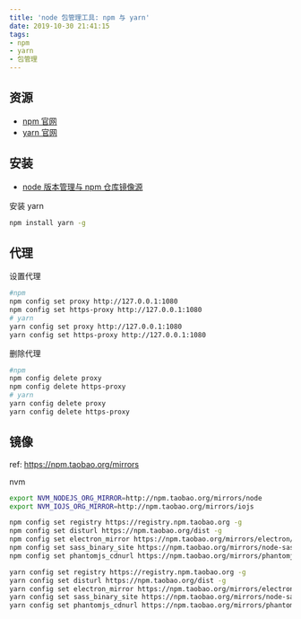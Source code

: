 ```yaml
---
title: 'node 包管理工具: npm 与 yarn'
date: 2019-10-30 21:41:15
tags:
- npm
- yarn
- 包管理
---
```


[yarn 官网]: <https://yarnpkg.com/zh-Hans/>
[npm 官网]: <https://www.npmjs.com/>

## 资源
- [npm 官网][]
- [yarn 官网][]

## 安装
- [node 版本管理与 npm 仓库镜像源](https://floatsyi.com/2019/09/27/node-%E7%89%88%E6%9C%AC%E7%AE%A1%E7%90%86%E4%B8%8E-npm-%E4%BB%93%E5%BA%93%E9%95%9C%E5%83%8F%E6%BA%90/)

安装 yarn
```bash
npm install yarn -g
```

## 代理

设置代理
```bash
#npm
npm config set proxy http://127.0.0.1:1080
npm config set https-proxy http://127.0.0.1:1080
# yarn
yarn config set proxy http://127.0.0.1:1080
yarn config set https-proxy http://127.0.0.1:1080
```

删除代理
```bash
#npm
npm config delete proxy
npm config delete https-proxy
# yarn
yarn config delete proxy
yarn config delete https-proxy
```

## 镜像

ref: https://npm.taobao.org/mirrors

nvm
```bash
export NVM_NODEJS_ORG_MIRROR=http://npm.taobao.org/mirrors/node
export NVM_IOJS_ORG_MIRROR=http://npm.taobao.org/mirrors/iojs
```

```bash
npm config set registry https://registry.npm.taobao.org -g
npm config set disturl https://npm.taobao.org/dist -g
npm config set electron_mirror https://npm.taobao.org/mirrors/electron/ -g
npm config set sass_binary_site https://npm.taobao.org/mirrors/node-sass/ -g
npm config set phantomjs_cdnurl https://npm.taobao.org/mirrors/phantomjs/ -g
```

```bash
yarn config set registry https://registry.npm.taobao.org -g
yarn config set disturl https://npm.taobao.org/dist -g
yarn config set electron_mirror https://npm.taobao.org/mirrors/electron/ -g
yarn config set sass_binary_site https://npm.taobao.org/mirrors/node-sass/ -g
yarn config set phantomjs_cdnurl https://npm.taobao.org/mirrors/phantomjs/ -g
```
